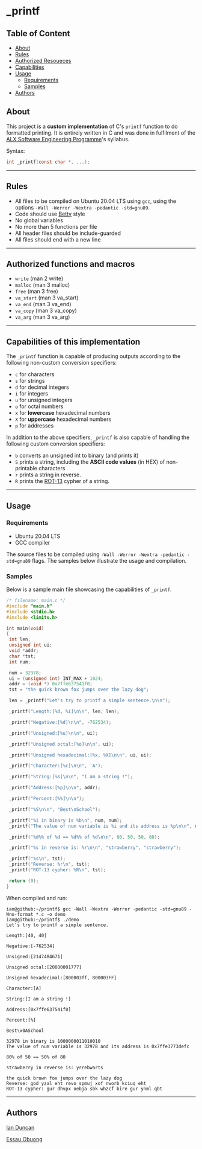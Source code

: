 # _printf

## Table of Content

- [About](#about)
- [Rules](#rules)
- [Authorized Resoueces](#authorized-functions-and-macros)
- [Capabilities](#capabilities-of-this-implementation)
- [Usage](#usage)
  - [Requirements](#requirements)
  - [Samples](#samples)
- [Authors](#authors)

## About

This project is a **custom implementation** of C's `printf` function to do formatted printing.
It is entirely written in C and was done in fulfilment of the
[ALX Software Engineering Programme](https://www.alxafrica.com/ "ALX SE")'s syllabus.

Syntax:

```C
int _printf(const char *, ...);
```

_________________________________________

## Rules

- All files to be compiled on Ubuntu 20.04 LTS using `gcc`, using the
options `-Wall -Werror -Wextra -pedantic -std=gnu89`.
- Code should use [Betty](https://github.com/holbertonschool/Betty "Betty Style") style
- No global variables
- No more than 5 functions per file
- All header files should be include-guarded
- All files should end with a new line

_________________________________________

## Authorized functions and macros

- `write` (man 2 write)
- `malloc` (man 3 malloc)
- `free` (man 3 free)
- `va_start` (man 3 va_start)
- `va_end` (man 3 va_end)
- `va_copy` (man 3 va_copy)
- `va_arg` (man 3 va_arg)

_________________________________________

## Capabilities of this implementation

The `_printf` function is capable of producing outputs according to the
following non-custom conversion specifiers:

- `c` for characters
- `s` for strings
- `d` for decimal integers
- `i` for integers
- `u` for unsigned integers
- `o` for octal numbers
- `x` for **lowercase** hexadecimal numbers
- `X` for **uppercase** hexadecimal numbers
- `p` for addresses

In addition to the above specifiers, `_printf` is also capable of handling
the following custom conversion specifiers:

- `b` converts an unsigned int to binary (and prints it)
- `S` prints a string, including the **ASCII code values** (in HEX) of non-printable characters
- `r` prints a string in reverse.
- `R` prints the [ROT-13](https://en.wikipedia.org/wiki/ROT13 "ROT-13") cypher of a string.

_________________________________________

## Usage

### Requirements

- Ubuntu 20.04 LTS
- GCC compiler

The source files to be compiled using
`-Wall -Werror -Wextra -pedantic -std=gnu89` flags.
The samples below illustrate the usage and compilation.

### Samples

Below is a sample main file showcasing the capabilities of `_printf`.

```C
/* filename: main.c */
#include "main.h"
#include <stdio.h>
#include <limits.h>

int main(void)
{
 int len;
 unsigned int ui;
 void *addr;
 char *tst;
 int num;

 num = 32978;
 ui = (unsigned int) INT_MAX + 1024;
 addr = (void *) 0x7ffe637541f0;
 tst = "the quick brown fox jumps over the lazy dog";

 len = _printf("Let's try to printf a simple sentence.\n\n");

 _printf("Length:[%d, %i]\n\n", len, len);

 _printf("Negative:[%d]\n\n", -762534);

 _printf("Unsigned:[%u]\n\n", ui);

 _printf("Unsigned octal:[%o]\n\n", ui);

 _printf("Unsigned hexadecimal:[%x, %X]\n\n", ui, ui);

 _printf("Character:[%c]\n\n", 'A');

 _printf("String:[%s]\n\n", "I am a string !");

 _printf("Address:[%p]\n\n", addr);

 _printf("Percent:[%%]\n\n");

 _printf("%S\n\n", "Best\nSchool");

 _printf("%i in binary is %b\n", num, num);
 _printf("The value of num variable is %i and its address is %p\n\n", num, &num);

 _printf("%d%% of %d == %d%% of %d\n\n", 80, 50, 50, 80);

 _printf("%s in reverse is: %r\n\n", "strawberry", "strawberry");

 _printf("%s\n", tst);
 _printf("Reverse: %r\n", tst);
 _printf("ROT-13 cypher: %R\n", tst);

 return (0);
}
```

When compiled and run:

```console
ian@github:~/printf$ gcc -Wall -Wextra -Werror -pedantic -std=gnu89 -Wno-format *.c -o demo
ian@github:~/printf$ ./demo
Let's try to printf a simple sentence.

Length:[40, 40]

Negative:[-762534]

Unsigned:[2147484671]

Unsigned octal:[20000001777]

Unsigned hexadecimal:[800003ff, 800003FF]

Character:[A]

String:[I am a string !]

Address:[0x7ffe637541f0]

Percent:[%]

Best\x0ASchool

32978 in binary is 1000000011010010
The value of num variable is 32978 and its address is 0x7ffe3773defc

80% of 50 == 50% of 80

strawberry in reverse is: yrrebwarts

the quick brown fox jumps over the lazy dog
Reverse: god yzal eht revo spmuj xof nworb kciuq eht
ROT-13 cypher: gur dhvpx oebja sbk whzcf bire gur ynml qbt
```

_________________________________________

## Authors

[Ian Duncan](https://github.com/dr8co/ "Ian")

[Essau Obuong](https://github.com/obuong/)
